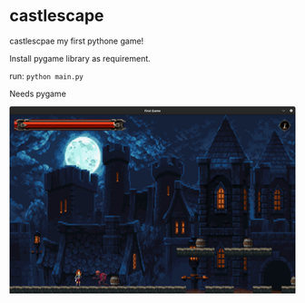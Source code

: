 # castlescape
castlescpae my first pythone game!

Install pygame library as requirement.

run: ```python main.py```

Needs pygame

![IMG](IMG/screenshot.png)
